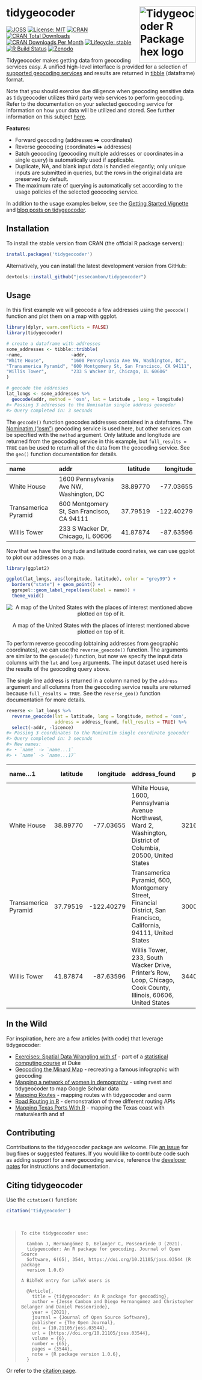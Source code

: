 
<!-- README.md is generated from README.Rmd. Please edit that file directly and reknit -->

# tidygeocoder<a href='https://jessecambon.github.io/tidygeocoder/'><img src="man/figures/tidygeocoder_hex.png" alt="Tidygeocoder R Package hex logo" align="right" width="150"/></a>

<!-- badges: start -->

[![JOSS](https://joss.theoj.org/papers/10.21105/joss.03544/status.svg)](https://doi.org/10.21105/joss.03544)
[![License:
MIT](https://img.shields.io/badge/License-MIT-yellow.svg)](https://github.com/jessecambon/tidygeocoder/blob/master/LICENSE.md)
[![CRAN](https://www.r-pkg.org/badges/version/tidygeocoder)](https://cran.r-project.org/package=tidygeocoder)
[![CRAN Total
Downloads](http://cranlogs.r-pkg.org/badges/grand-total/tidygeocoder)](https://CRAN.R-project.org/package=tidygeocoder)
[![CRAN Downloads Per
Month](http://cranlogs.r-pkg.org/badges/tidygeocoder)](https://cran.r-project.org/package=tidygeocoder)
[![Lifecycle:
stable](https://img.shields.io/badge/lifecycle-stable-brightgreen.svg)](https://lifecycle.r-lib.org/articles/stages.html#stable)
[![R Build
Status](https://github.com/jessecambon/tidygeocoder/workflows/R-CMD-check/badge.svg)](https://github.com/jessecambon/tidygeocoder/actions?workflow=R-CMD-check)
[![Zenodo](https://zenodo.org/badge/DOI/10.5281/zenodo.15106058.svg)](https://doi.org/10.5281/zenodo.15106058)
<!-- badges: end -->

Tidygeocoder makes getting data from geocoding services easy. A unified
high-level interface is provided for a selection of [supported geocoding
services](https://jessecambon.github.io/tidygeocoder/articles/geocoder_services.html)
and results are returned in [tibble](https://tibble.tidyverse.org/)
(dataframe) format.

Note that you should exercise due diligence when geocoding sensitive
data as tidygeocoder utilizes third party web services to perform
geocoding. Refer to the documentation on your selected geocoding service
for information on how your data will be utilized and stored. See
further information on this subject
[here](https://jessecambon.github.io/tidygeocoder/articles/geocoder_services.html#data-privacy).

**Features:**

- Forward geocoding (addresses ⮕ coordinates)
- Reverse geocoding (coordinates ⮕ addresses)
- Batch geocoding (geocoding multiple addresses or coordinates in a
  single query) is automatically used if applicable.
- Duplicate, NA, and blank input data is handled elegantly; only unique
  inputs are submitted in queries, but the rows in the original data are
  preserved by default.
- The maximum rate of querying is automatically set according to the
  usage policies of the selected geocoding service.

In addition to the usage examples below, see the [Getting Started
Vignette](https://jessecambon.github.io/tidygeocoder/articles/tidygeocoder.html)
and [blog posts on
tidygeocoder](https://jessecambon.github.io/tag/tidygeocoder).

## Installation

To install the stable version from CRAN (the official R package
servers):

``` r
install.packages('tidygeocoder')
```

Alternatively, you can install the latest development version from
GitHub:

``` r
devtools::install_github("jessecambon/tidygeocoder")
```

## Usage

In this first example we will geocode a few addresses using the
`geocode()` function and plot them on a map with ggplot.

``` r
library(dplyr, warn.conflicts = FALSE)
library(tidygeocoder)

# create a dataframe with addresses
some_addresses <- tibble::tribble(
~name,                  ~addr,
"White House",          "1600 Pennsylvania Ave NW, Washington, DC",
"Transamerica Pyramid", "600 Montgomery St, San Francisco, CA 94111",     
"Willis Tower",         "233 S Wacker Dr, Chicago, IL 60606"                                  
)

# geocode the addresses
lat_longs <- some_addresses %>%
  geocode(addr, method = 'osm', lat = latitude , long = longitude)
#> Passing 3 addresses to the Nominatim single address geocoder
#> Query completed in: 3 seconds
```

The `geocode()` function geocodes addresses contained in a dataframe.
The [Nominatim (“osm”)](https://nominatim.org/) geocoding service is
used here, but other services can be specified with the `method`
argument. Only latitude and longitude are returned from the geocoding
service in this example, but `full_results = TRUE` can be used to return
all of the data from the geocoding service. See the `geo()` function
documentation for details.

| name | addr | latitude | longitude |
|:---|:---|---:|---:|
| White House | 1600 Pennsylvania Ave NW, Washington, DC | 38.89770 | -77.03655 |
| Transamerica Pyramid | 600 Montgomery St, San Francisco, CA 94111 | 37.79519 | -122.40279 |
| Willis Tower | 233 S Wacker Dr, Chicago, IL 60606 | 41.87874 | -87.63596 |

Now that we have the longitude and latitude coordinates, we can use
ggplot to plot our addresses on a map.

``` r
library(ggplot2)

ggplot(lat_longs, aes(longitude, latitude), color = "grey99") +
  borders("state") + geom_point() +
  ggrepel::geom_label_repel(aes(label = name)) +
  theme_void()
```

<div class="figure" style="text-align: center">

<img src="man/figures/README-usamap-1.png" alt="A map of the United States with the places of interest mentioned above plotted on top of it."  />
<p class="caption">
A map of the United States with the places of interest mentioned above
plotted on top of it.
</p>

</div>

To perform reverse geocoding (obtaining addresses from geographic
coordinates), we can use the `reverse_geocode()` function. The arguments
are similar to the `geocode()` function, but now we specify the input
data columns with the `lat` and `long` arguments. The input dataset used
here is the results of the geocoding query above.

The single line address is returned in a column named by the `address`
argument and all columns from the geocoding service results are returned
because `full_results = TRUE`. See the `reverse_geo()` function
documentation for more details.

<!-- 
Removing the licence column is done just to prevent a note from 
occurring in automated CRAN checks for an improper/old link.
-->

``` r
reverse <- lat_longs %>%
  reverse_geocode(lat = latitude, long = longitude, method = 'osm',
                  address = address_found, full_results = TRUE) %>%
  select(-addr, -licence)
#> Passing 3 coordinates to the Nominatim single coordinate geocoder
#> Query completed in: 3 seconds
#> New names:
#> • `name` -> `name...1`
#> • `name` -> `name...17`
```

| name…1 | latitude | longitude | address_found | place_id | osm_type | osm_id | osm_lat | osm_lon | class | type | place_rank | importance | addresstype | name…17 | office | house_number | road | borough | city | state | ISO3166-2-lvl4 | postcode | country | country_code | boundingbox | tourism | quarter | building | neighbourhood | suburb | county |
|:---|---:|---:|:---|---:|:---|---:|:---|:---|:---|:---|---:|---:|:---|:---|:---|:---|:---|:---|:---|:---|:---|:---|:---|:---|:---|:---|:---|:---|:---|:---|:---|
| White House | 38.89770 | -77.03655 | White House, 1600, Pennsylvania Avenue Northwest, Ward 2, Washington, District of Columbia, 20500, United States | 321631063 | way | 238241022 | 38.897699700000004 | -77.03655315 | office | government | 30 | 0.6863356 | office | White House | White House | 1600 | Pennsylvania Avenue Northwest | Ward 2 | Washington | District of Columbia | US-DC | 20500 | United States | us | 38.8974908 , 38.8979110 , -77.0368537, -77.0362519 | NA | NA | NA | NA | NA | NA |
| Transamerica Pyramid | 37.79519 | -122.40279 | Transamerica Pyramid, 600, Montgomery Street, Financial District, San Francisco, California, 94111, United States | 300093323 | way | 24222973 | 37.7951883 | -122.40279022107812 | tourism | attraction | 30 | 0.4485801 | tourism | Transamerica Pyramid | NA | 600 | Montgomery Street | NA | San Francisco | California | US-CA | 94111 | United States | us | 37.7948854 , 37.7954472 , -122.4031399, -122.4024317 | Transamerica Pyramid | Financial District | NA | NA | NA | NA |
| Willis Tower | 41.87874 | -87.63596 | Willis Tower, 233, South Wacker Drive, Printer’s Row, Loop, Chicago, Cook County, Illinois, 60606, United States | 344062520 | way | 380868216 | 41.878738049999995 | -87.63596121188081 | building | commercial | 30 | 0.5331678 | building | Willis Tower | NA | 233 | South Wacker Drive | NA | Chicago | Illinois | US-IL | 60606 | United States | us | 41.8781922 , 41.8792768 , -87.6365297, -87.6353939 | NA | NA | Willis Tower | Printer’s Row | Loop | Cook County |

## In the Wild

For inspiration, here are a few articles (with code) that leverage
tidygeocoder:

- [Exercises: Spatial Data Wrangling with
  sf](http://www2.stat.duke.edu/courses/Spring21/sta323.001/exercises/lec_12.html) -
  part of a [statistical computing
  course](http://www2.stat.duke.edu/courses/Spring21/sta323.001/) at
  Duke
- [Geocoding the Minard
  Map](https://www.jla-data.net/eng/minard-map-tidygeocoder/) -
  recreating a famous infographic with geocoding
- [Mapping a network of women in
  demography](https://www.monicaalexander.com/posts/2021-21-02-mapping/) -
  using rvest and tidygeocoder to map Google Scholar data
- [Mapping
  Routes](https://bensstats.wordpress.com/2021/10/21/robservations-15-i-reverse-engineered-atlas-co-well-some-of-it/) -
  mapping routes with tidygeocoder and osrm
- [Road Routing in
  R](https://www.jla-data.net/eng/routing-in-r-context/) - demonstration
  of three different routing APIs
- [Mapping Texas Ports With
  R](https://www.sharpsightlabs.com/blog/mapping-texas-ports-with-r-part1/) -
  mapping the Texas coast with rnaturalearth and sf

## Contributing

Contributions to the tidygeocoder package are welcome. File [an
issue](https://github.com/jessecambon/tidygeocoder/issues) for bug fixes
or suggested features. If you would like to contribute code such as
adding support for a new geocoding service, reference the [developer
notes](https://jessecambon.github.io/tidygeocoder/articles/developer_notes.html)
for instructions and documentation.

## Citing tidygeocoder

Use the `citation()` function:

``` r
citation('tidygeocoder')
```

</br>

<blockquote>

    To cite tidygeocoder use:

      Cambon J, Hernangómez D, Belanger C, Possenriede D (2021).
      tidygeocoder: An R package for geocoding. Journal of Open Source
      Software, 6(65), 3544, https://doi.org/10.21105/joss.03544 (R package
      version 1.0.6)

    A BibTeX entry for LaTeX users is

      @Article{,
        title = {tidygeocoder: An R package for geocoding},
        author = {Jesse Cambon and Diego Hernangómez and Christopher Belanger and Daniel Possenriede},
        year = {2021},
        journal = {Journal of Open Source Software},
        publisher = {The Open Journal},
        doi = {10.21105/joss.03544},
        url = {https://doi.org/10.21105/joss.03544},
        volume = {6},
        number = {65},
        pages = {3544},
        note = {R package version 1.0.6},
      }

</blockquote>

Or refer to the [citation
page](https://jessecambon.github.io/tidygeocoder/authors.html).
